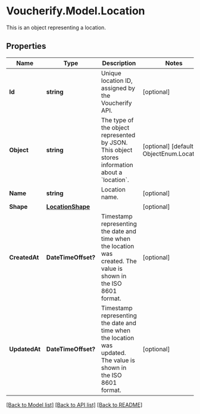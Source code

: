 # Voucherify.Model.Location
This is an object representing a location.

## Properties

Name | Type | Description | Notes
------------ | ------------- | ------------- | -------------
**Id** | **string** | Unique location ID, assigned by the Voucherify API. | [optional] 
**Object** | **string** | The type of the object represented by JSON. This object stores information about a &#x60;location&#x60;. | [optional] [default to ObjectEnum.Location]
**Name** | **string** | Location name. | [optional] 
**Shape** | [**LocationShape**](LocationShape.md) |  | [optional] 
**CreatedAt** | **DateTimeOffset?** | Timestamp representing the date and time when the location was created. The value is shown in the ISO 8601 format. | [optional] 
**UpdatedAt** | **DateTimeOffset?** | Timestamp representing the date and time when the location was updated. The value is shown in the ISO 8601 format. | [optional] 

[[Back to Model list]](../README.md#documentation-for-models) [[Back to API list]](../README.md#documentation-for-api-endpoints) [[Back to README]](../README.md)

